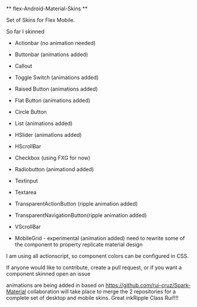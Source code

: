 ** flex-Android-Material-Skins **

Set of Skins for Flex Mobile. 

So far I skinned

- Actionbar (no animation needed)
- Buttonbar (animations added)
- Callout
- Toggle Switch (animations added)
- Raised Button (animations added)
- Flat Button (animations added)
- Circle Button 
- List (animations added)
- HSlider (animations added)
- HScrollBar
- Checkbox (using FXG for now) 
- Radiobutton (animationd added) 
- Textinput 
- Textarea 
- TransparentActionButton (ripple animation added) 
- TransparentNavigationButton(ripple animation added) 
- VScrollBar

- MobileGrid - experimental (animation added) need to rewrite some of the component to property replicate material design

I am using all actionscript, so component colors can be configured in CSS. 

If anyone would like to contribute, create a pull request, or if you want a component skinned open an issue

animations are being added in based on https://github.com/rui-cruz/Spark-Material collaboration will take place 
to merge the 2 repositories for a complete set of desktop and mobile skins. Great inkRipple Class Rui!!!!